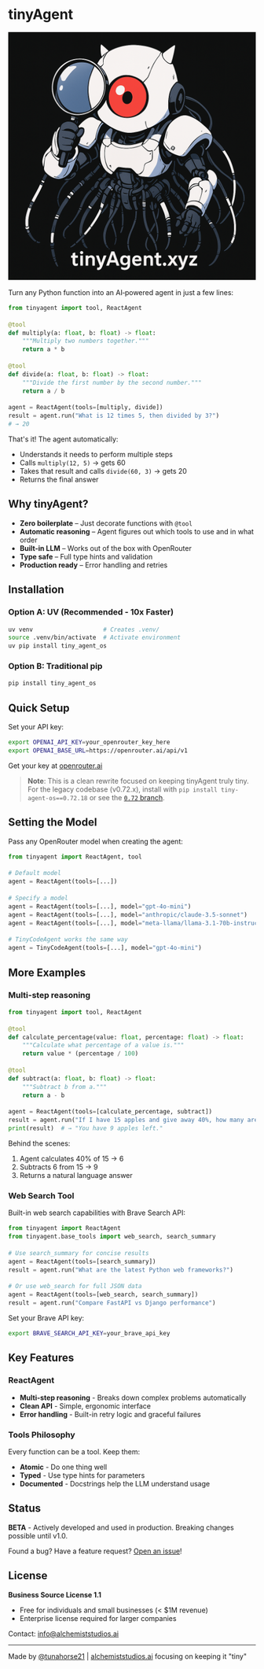 # tinyAgent

![tinyAgent Logo](static/images/tinyAgent_logo_v2.png)

Turn any Python function into an AI‑powered agent in just a few lines:

```python
from tinyagent import tool, ReactAgent

@tool
def multiply(a: float, b: float) -> float:
    """Multiply two numbers together."""
    return a * b

@tool
def divide(a: float, b: float) -> float:
    """Divide the first number by the second number."""
    return a / b

agent = ReactAgent(tools=[multiply, divide])
result = agent.run("What is 12 times 5, then divided by 3?")
# → 20
```

That's it! The agent automatically:
- Understands it needs to perform multiple steps
- Calls `multiply(12, 5)` → gets 60
- Takes that result and calls `divide(60, 3)` → gets 20
- Returns the final answer

## Why tinyAgent?

- **Zero boilerplate** – Just decorate functions with `@tool`
- **Automatic reasoning** – Agent figures out which tools to use and in what order
- **Built-in LLM** – Works out of the box with OpenRouter
- **Type safe** – Full type hints and validation
- **Production ready** – Error handling and retries

## Installation

### Option A: UV (Recommended - 10x Faster)
```bash
uv venv                    # Creates .venv/
source .venv/bin/activate  # Activate environment
uv pip install tiny_agent_os
```

### Option B: Traditional pip
```bash
pip install tiny_agent_os
```

## Quick Setup

Set your API key:
```bash
export OPENAI_API_KEY=your_openrouter_key_here
export OPENAI_BASE_URL=https://openrouter.ai/api/v1
```

Get your key at [openrouter.ai](https://openrouter.ai)

> **Note**: This is a clean rewrite focused on keeping tinyAgent truly tiny. For the legacy codebase (v0.72.x), install with `pip install tiny-agent-os==0.72.18` or see the [`0.72` branch](https://github.com/alchemiststudiosDOTai/tinyAgent/tree/0.72).

## Setting the Model

Pass any OpenRouter model when creating the agent:

```python
from tinyagent import ReactAgent, tool

# Default model
agent = ReactAgent(tools=[...])

# Specify a model
agent = ReactAgent(tools=[...], model="gpt-4o-mini")
agent = ReactAgent(tools=[...], model="anthropic/claude-3.5-sonnet")
agent = ReactAgent(tools=[...], model="meta-llama/llama-3.1-70b-instruct")

# TinyCodeAgent works the same way
agent = TinyCodeAgent(tools=[...], model="gpt-4o-mini")
```

## More Examples

### Multi-step reasoning
```python
from tinyagent import tool, ReactAgent

@tool
def calculate_percentage(value: float, percentage: float) -> float:
    """Calculate what percentage of a value is."""
    return value * (percentage / 100)

@tool
def subtract(a: float, b: float) -> float:
    """Subtract b from a."""
    return a - b

agent = ReactAgent(tools=[calculate_percentage, subtract])
result = agent.run("If I have 15 apples and give away 40%, how many are left?")
print(result)  # → "You have 9 apples left."
```

Behind the scenes:
1. Agent calculates 40% of 15 → 6
2. Subtracts 6 from 15 → 9
3. Returns a natural language answer

### Web Search Tool
Built-in web search capabilities with Brave Search API:

```python
from tinyagent import ReactAgent
from tinyagent.base_tools import web_search, search_summary

# Use search_summary for concise results
agent = ReactAgent(tools=[search_summary])
result = agent.run("What are the latest Python web frameworks?")

# Or use web_search for full JSON data
agent = ReactAgent(tools=[web_search, search_summary])
result = agent.run("Compare FastAPI vs Django performance")
```

Set your Brave API key:
```bash
export BRAVE_SEARCH_API_KEY=your_brave_api_key
```

## Key Features

### ReactAgent
- **Multi-step reasoning** - Breaks down complex problems automatically
- **Clean API** - Simple, ergonomic interface
- **Error handling** - Built-in retry logic and graceful failures

### Tools Philosophy
Every function can be a tool. Keep them:
- **Atomic** - Do one thing well
- **Typed** - Use type hints for parameters
- **Documented** - Docstrings help the LLM understand usage

## Status

**BETA** - Actively developed and used in production. Breaking changes possible until v1.0.

Found a bug? Have a feature request? [Open an issue](https://github.com/alchemiststudiosDOTai/tinyAgent/issues)!

## License

**Business Source License 1.1**
- Free for individuals and small businesses (< $1M revenue)
- Enterprise license required for larger companies

Contact: [info@alchemiststudios.ai](mailto:info@alchemiststudios.ai)

---

Made by [@tunahorse21](https://x.com/tunahorse21) | [alchemiststudios.ai](https://alchemiststudios.ai) focusing on keeping it "tiny"
